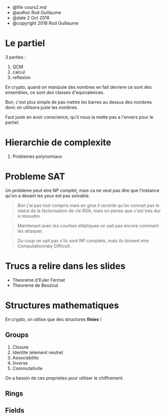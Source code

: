 * @file cours2.md
* @author Rod Guillaume
* @date 2 Oct 2018
* @copyright 2018 Rod Guillaume

# Le partiel

3 parties :
1. QCM
1. calcul
1. reflexion

En crypto, quand on manipule des nombres en fait derriere ce sont des ensembles,
ce sont des classes d'equivalences.

Bon, c'est plus simple de pas mettre les barres au dessus des nombres donc on
utilisera juste les nombres.

Faut juste en avoir conscience, qu'il nous la mette pas a l'envers pour le
partiel.

# Hierarchie de complexite

1. Problemes polynomiaux

# Probleme SAT

Un probleme peut etre NP complet, mais ca ne veut pas dire que l'instance qu'on
a devant les yeux est pas solvable.

> Bon j'ai pas tout compris mais en gros il raconte qu'on connait pas le statut
> de la factorisation de cle RSA, mais on pense que c'est tres dur a resoudre.

> Maintenant avec les courbes elliptiques on sait pas encore comment les attaquer.

> Du coup on sait pas s'ils sont NP complets, mais ils doivent etre
> Computationnaly Difficult.

# Trucs a relire dans les slides

* Theoreme d'Euler Fermat
* Theoreme de Beuzoul

# Structures mathematiques

En crypto, on utilise que des structures **finies** !

## Groups

1. Closure
1. Identite (element neutre)
1. Associabilite
1. Inverse
1. Commutativite

On a besoin de ces proprietes pour utiliser le chiffrement.

## Rings
## Fields
